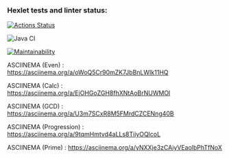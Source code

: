 ### Hexlet tests and linter status:
[![Actions Status](https://github.com/MadMan2k/java-project-lvl1/workflows/hexlet-check/badge.svg)](https://github.com/MadMan2k/java-project-lvl1/actions)

![Java CI](https://github.com/MadMan2k/java-project-lvl1/workflows/Java%20CI/badge.svg)

[![Maintainability](https://api.codeclimate.com/v1/badges/a99a88d28ad37a79dbf6/maintainability)](https://codeclimate.com/github/codeclimate/codeclimate/maintainability)

ASCIINEMA (Even) : https://asciinema.org/a/oWoQ5Cr90mZK7JbBnLWIk11HQ

ASCIINEMA (Calc) : https://asciinema.org/a/EjOHGoZGH8fhXNtAoBrNUWMOl

ASCIINEMA (GCD) : https://asciinema.org/a/U3m7SCxR8M5FMrdCZCENng40B

ASCIINEMA (Progression) : https://asciinema.org/a/9tqmHmtvd4aLLs8TiiyOQlcoL

ASCIINEMA (Prime) : https://asciinema.org/a/yNXXje3zCAiyVEaolbPhTfNoX